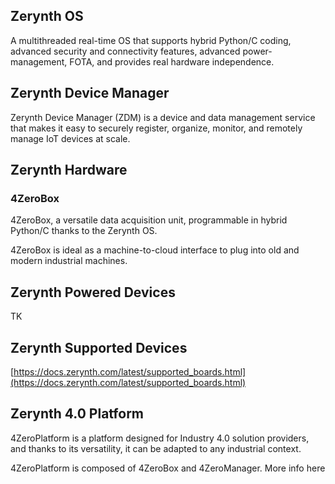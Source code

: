 ## **Zerynth OS**

A multithreaded real-time OS that supports hybrid Python/C coding, advanced security and connectivity features, advanced power-management, FOTA, and provides real hardware independence.

## Z**erynth Device Manager**

Zerynth Device Manager (ZDM) is a device and data management service that makes it easy to securely register, organize, monitor, and remotely manage IoT devices at scale.

## **Zerynth Hardware**

### **4ZeroBox**

4ZeroBox, a versatile data acquisition unit, programmable in hybrid Python/C thanks to the Zerynth OS.

4ZeroBox is ideal as a machine-to-cloud interface to plug into old and modern industrial machines.

  

## **Zerynth Powered Devices**

TK

  

## **Zerynth Supported Devices**

[https://docs.zerynth.com/latest/supported_boards.html](https://docs.zerynth.com/latest/supported_boards.html)

  

## **Zerynth 4.0 Platform**

4ZeroPlatform is a platform designed for Industry 4.0 solution providers, and thanks to its versatility, it can be adapted to any industrial context.

4ZeroPlatform is composed of 4ZeroBox and 4ZeroManager. More info here
<!--stackedit_data:
eyJoaXN0b3J5IjpbMTE4MDEwNDE4Myw4ODk3NDI5MDMsNzMwOT
k4MTE2XX0=
-->